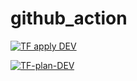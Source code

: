# github_action

[![TF apply DEV](https://github.com/sivin79/github_action_test/actions/workflows/tf-dev-apply.yml/badge.svg)](https://github.com/sivin79/github_action_test/actions/workflows/tf-dev-apply.yml)

[![TF-plan-DEV](https://github.com/sivin79/github_action_test/actions/workflows/tf-dev-plan.yml/badge.svg)](https://github.com/sivin79/github_action_test/actions/workflows/tf-dev-plan.yml)
